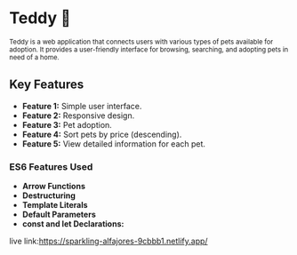# **Teddy 🐾**

<small>Teddy is a web application that connects users with various types of pets available for adoption. It provides a user-friendly interface for browsing, searching, and adopting pets in need of a home.</small>

## **Key Features**
- **Feature 1:** Simple user interface.
- **Feature 2:** Responsive design.
- **Feature 3:**  Pet adoption.
- **Feature 4:**  Sort pets by price (descending).
- **Feature 5:** View detailed information for each pet.


### **ES6 Features Used**
- **Arrow Functions**
- **Destructuring**
- **Template Literals**
- **Default Parameters**
- **const and let Declarations:**


live link:https://sparkling-alfajores-9cbbb1.netlify.app/